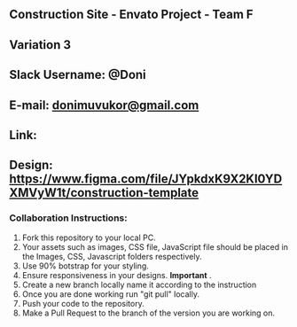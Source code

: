 ## Construction Site - Envato Project - Team F

## Variation 3
## Slack Username: @Doni
## E-mail: donimuvukor@gmail.com
## Link: 
## Design: https://www.figma.com/file/JYpkdxK9X2KI0YDXMVyW1t/construction-template

### Collaboration Instructions:

1. Fork this repository to your local PC.
2. Your assets such as images, CSS file, JavaScript file should be placed in the Images, CSS, Javascript folders respectively.
3. Use 90% botstrap for your styling.
4. Ensure responsiveness in your designs. **Important** .
5. Create a new branch locally name it according to the  instruction 
6. Once you are done working run "git pull" locally.
7. Push your code to the repository.
8. Make a Pull Request to the branch of the version you are working on.
